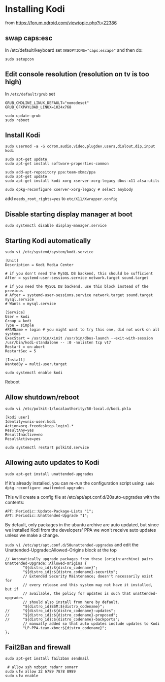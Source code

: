 # Installing Kodi

from https://forum.odroid.com/viewtopic.php?t=22386

## swap caps:esc

In /etc/default/keyboard set `XKBOPTIONS="caps:escape"` and then do:

`sudo setupcon`

## Edit console resolution (resolution on tv is too high)

In `/etc/default/grub` set

```
GRUB_CMDLINE_LINUX_DEFAULT="nomodeset"
GRUB_GFXPAYLOAD_LINUX=1024x768
```

```
sudo update-grub
sudo reboot
```

## Install Kodi

```
sudo usermod -a -G cdrom,audio,video,plugdev,users,dialout,dip,input kodi

sudo apt-get update
sudo apt-get install software-properties-common

sudo add-apt-repository ppa:team-xbmc/ppa
sudo apt-get update
sudo apt-get install kodi xorg xserver-xorg-legacy dbus-x11 alsa-utils

sudo dpkg-reconfigure xserver-xorg-legacy # select anybody
```

add `needs_root_rights=yes` to `etc/X11/Xwrapper.config`

## Disable starting display manager at boot

`sudo systemctl disable display-manager.service`

## Starting Kodi automatically

`sudo vi /etc/systemd/system/kodi.service`

```
[Unit]
Description = Kodi Media Center

# if you don't need the MySQL DB backend, this should be sufficient
After = systemd-user-sessions.service network.target sound.target

# if you need the MySQL DB backend, use this block instead of the previous
# After = systemd-user-sessions.service network.target sound.target mysql.service
# Wants = mysql.service

[Service]
User = kodi
Group = kodi
Type = simple
#PAMName = login # you might want to try this one, did not work on all systems
ExecStart = /usr/bin/xinit /usr/bin/dbus-launch --exit-with-session /usr/bin/kodi-standalone -- :0 -nolisten tcp vt7
Restart = on-abort
RestartSec = 5

[Install]
WantedBy = multi-user.target
```

`sudo systemctl enable kodi`

Reboot

## Allow shutdown/reboot

`sudo vi /etc/polkit-1/localauthority/50-local.d/kodi.pkla`

```
[kodi user]
Identity=unix-user:kodi
Action=org.freedesktop.login1.*
ResultAny=yes
ResultInactive=no
ResultActive=yes
```

`sudo systemctl restart polkitd.service`

## Allowing auto updates to Kodi

```
sudo apt-get install unattended-upgrades
```

If it's already installed, you can re-run the configuration script using:
`sudo dpkg-reconfigure unattended-upgrades`

This will create a config file at /etc/apt/apt.conf.d/20auto-upgrades with the contents:

```
APT::Periodic::Update-Package-Lists "1";
APT::Periodic::Unattended-Upgrade "1";
```

By default, only packages in the ubuntu archive are auto updated, but since we installed 
Kodi from the developers' PPA we won't receive auto updates unless we make a change. 

`sudo vi /etc/apt/apt.conf.d/50unattended-upgrades`
and edit the Unattended-Upgrade::Allowed-Origins block at the top

```
// Automatically upgrade packages from these (origin:archive) pairs
Unattended-Upgrade::Allowed-Origins {
        "${distro_id}:${distro_codename}";
        "${distro_id}:${distro_codename}-security";
        // Extended Security Maintenance; doesn't necessarily exist for
        // every release and this system may not have it installed, but if
        // available, the policy for updates is such that unattended-upgrades
        // should also install from here by default.
        "${distro_id}ESM:${distro_codename}";
//      "${distro_id}:${distro_codename}-updates";
//      "${distro_id}:${distro_codename}-proposed";
//      "${distro_id}:${distro_codename}-backports";
        // manually added so that auto updates include updates to Kodi
        "LP-PPA-team-xbmc:${distro_codename}";
};
```

## Fail2Ban and firewall

```
sudo apt-get install fail2ban sendmail

 # allow ssh nzbget radarr sonarr
sudo ufw allow 22 6789 7878 8989
sudo ufw enable
```
